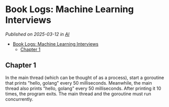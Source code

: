 # Book Logs: Machine Learning Interviews


*Published on 2025-03-12 in [AI](../topics/ai.html)*
- [Book Logs: Machine Learning Interviews](#golang-notes)
  - [Chapter 1](#chapter1)


## Chapter 1

In the main thread (which can be thought of as a process), start a goroutine that prints "hello, golang" every 50 milliseconds. Meanwhile, the main thread also prints "hello, golang" every 50 milliseconds. After printing it 10 times, the program exits. The main thread and the goroutine must run concurrently.